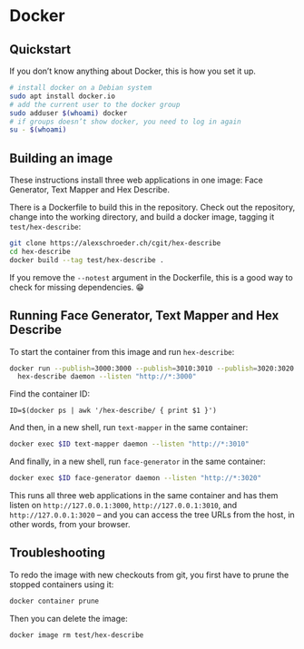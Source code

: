 # Docker

## Quickstart

If you don’t know anything about Docker, this is how you set it up.

```bash
# install docker on a Debian system
sudo apt install docker.io
# add the current user to the docker group
sudo adduser $(whoami) docker
# if groups doesn’t show docker, you need to log in again
su - $(whoami)
```

## Building an image

These instructions install three web applications in one image: Face
Generator, Text Mapper and Hex Describe.

There is a Dockerfile to build this in the repository. Check out the
repository, change into the working directory, and build a docker
image, tagging it `test/hex-describe`:

```bash
git clone https://alexschroeder.ch/cgit/hex-describe
cd hex-describe
docker build --tag test/hex-describe .
```

If you remove the `--notest` argument in the Dockerfile, this is a
good way to check for missing dependencies. 😁

## Running Face Generator, Text Mapper and Hex Describe

To start the container from this image and run `hex-describe`:

```bash
docker run --publish=3000:3000 --publish=3010:3010 --publish=3020:3020 test/hex-describe \
  hex-describe daemon --listen "http://*:3000"
```

Find the container ID:

```
ID=$(docker ps | awk '/hex-describe/ { print $1 }')
```

And then, in a new shell, run `text-mapper` in the same container:

```bash
docker exec $ID text-mapper daemon --listen "http://*:3010"
```

And finally, in a new shell, run `face-generator` in the same
container:

```bash
docker exec $ID face-generator daemon --listen "http://*:3020"
```

This runs all three web applications in the same container and has
them listen on `http://127.0.0.1:3000`, `http://127.0.0.1:3010`, and
`http://127.0.0.1:3020` – and you can access the tree URLs from the
host, in other words, from your browser.

## Troubleshooting

To redo the image with new checkouts from git, you first have to prune
the stopped containers using it:

```bash
docker container prune
```

Then you can delete the image:

```bash
docker image rm test/hex-describe
```

